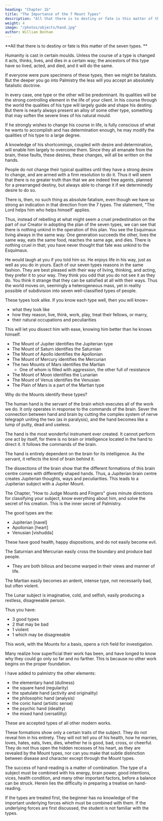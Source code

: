 ```yaml
---
heading: "Chapter 1b"
title: "The Importance of the 7 Mount Types"
description: "All that there is to destiny or fate is this matter of the seven types"
weight: 4
image: "/photos/objects/hand.jpg"
author: William Benham
---
```



**All that there is to destiny or fate is this matter of the seven types. **


Humanity is cast in certain moulds. Unless the course of a type is changed it acts, thinks, lives, and dies in a certain way; the ancestors of this type have so lived, acted, and died, and it will do the same. 

If everyone were pure specimens of these types, then we might be fatalists. But the deeper you go into Palmistry the less will you accept an absolutely fatalistic doctrine. 

In every case, one type or the other will be predominant. Its qualities will be the strong controlling element in the life of your client. In his course through the world the qualities of his type will largely guide and shape his destiny. But there is nearly always present an alloy of some other type, something that may soften the severe lines of his natural mould.

If he strongly wishes to change his course in life, is fully conscious of what he wants to accomplish and has determination enough, he may modify the qualities of his type to a large degree. 

A knowledge of his shortcomings, coupled with desire and determination, will enable him largely to overcome them. Since they all emanate from the brain, these faults, these desires, these changes, will all be written on the hands.

People do not change their typical qualities until they have a strong desire to change, and are armed with a firm resolution to do it. Thus it will seem that there is no greater truth than that we are indeed free agents, planned for a prearranged destiny, but always able to change it if we determinedly desire to do so. 

There is, then, no such thing as absolute fatalism, even though we have so strong an indication in that direction from the 7 types. The statement, "The Lord helps him who helps himself' applies.

Thus, instead of rebelling at what might seem a cruel predestination on the part of our Creator in adopting the plan of the seven types, we can see that there is nothing unkind in the operation of this plan. You see the Esquimaux living always in the same way. One generation succeeds the other, lives the same way, eats the same food, reaches the same age, and dies. There is nothing cruel in that; you have never thought that fate was unkind to the Esquimaux. 

He would laugh at you if you told him so. He enjoys life in his way, just as well as you do in yours. Each of our seven types reasons in the same fashion. They are best pleased with their way of living, thinking, and acting, they prefer it to your way. They think you odd that you do not see it as they do. You think it strange that they can be satisfied at all with their ways. Thus the world moves on, seemingly a heterogeneous mass, yet in reality possible of subdivision into seven well-classified types of people.

These types look alike. If you know each type well, then you will know= 
- what they look like
- how they reason, live, think, work, play, treat their fellows, or marry, 
- their natural occupations and peculiarities

This will let you dissect him with ease, knowing him better than he knows himself.

- The Mount of Jupiter identifies the Jupiterian type
- The Mount of Saturn identifies the Saturnian
- The Mount of Apollo identifies the Apollonian
- The Mount of Mercury identifies the Mercurian
- The two Mounts of Mars identifies the Martian
  - One of whom is filled with aggression, the other full of resistance
- The Mount of Moon identifies the Lunarian
- The Mount of Venus identifies the Venusian
- The Plain of Mars is a part of the Martian type

Why do the Mounts identify these types? 

<!-- To this question the answer must be given, that at this time we have not fully solved the mystery, but there are some facts leading in that direction which will doubtless in time give us a full explanation of the matter; for we know that  -->

The human hand is the servant of the brain which executes all of the work we do. It only operates in response to the commands of the brain. Sever the connection between hand and brain by cutting the complex system of nerve telegraph uniting the two (as in paralysis), and the hand becomes like a lump of putty, dead and useless.

The hand is the most wonderful instrument ever created. It cannot perform one act by itself, for there is no brain or intelligence located in the hand to direct it. It follows the commands of the brain.

<!-- , the seat of mind and intelligence, which is located a considerable distance from the hand itself. This shows that  -->

The hand is entirely dependent on the brain for its intelligence. As the servant, it reflects the kind of brain behind it.

<!-- by the manner and intelligence with which it performs its duties. It is a well-accepted fact that the centre of the brain, which is in connection with the hand, has been located, and  -->

The dissections of the brain show that the different formations of this brain centre comes with differently shaped hands.  <!-- This proves that the hand physically shows what kind of a brain is directing it. If the brain centre which controls the hand is of one shape, the Mount of Jupiter will be largest, and we shall have  --> Thus, a Jupiterian brain centre creates Jupiterian thoughts, ways and peculiarities. This leads to a Jupiterian subject with a Jupiter Mount.

<!-- If this brain centre changes its form the subject develops peculiarities of character, aptitude, and disease, and we shall find other Mounts most developed, for the hand reflects all the changes of the brain, and the subject will belong to the type as shown by the best-marked Mount in the hand. 

This is unquestionably the idea from which future scientific research will gain a full explanation of the Mounts. In 
 -->

The Chapter, "How to Judge Mounts and Fingers" gives minute directions for classifying your subject, know everything about him, and solve the secret of his creation. This is the inner secret of Palmistry.

<!-- , and there is nothing about him which you cannot know. , which professionals and amateurs, to whom I have taught it, declare has made them able to attain a proficiency they never hoped for nor believed possible. -->

The good types are the:
- Jupiterian [navel]
- Apollonian [heart]
- Venusian [vishudda]

These have good health, happy dispositions, and do not easily become evil. 

The Saturnian and Mercurian easily cross the boundary and produce bad people. 
- They are both bilious and become warped in their views and manner of life. 

The Martian easily becomes an ardent, intense type, not necessarily bad, but often violent. 

The Lunar subject is imaginative, cold, and selfish, easily producing a restless, disagreeable person. 

Thus you have:
- 3 good types
- 2 that may be bad
- 1 violent
- 1 which may be disagreeable

This work, with the Mounts for a basis, opens a rich field for investigation. 

Many realize how superficial their work has been, and have longed to know why they could go only so far and no farther. This is because no other work begins on the proper foundation. 

I have added to palmistry the other elements:
- the elementary hand (dullness)
- the square hand (regularity)
- the spatulate hand (activity and originality)
- the philosophic hand (analysis)
- the conic hand (artistic sense)
- the psychic hand (ideality)
- the mixed hand (versatility) 

These are accepted types of all other modern works. 

These formations show only a certain traits of the subject. They do not reveal him in his entirety. They will not tell you of his health, how he marries, loves, hates, eats, lives, dies, whether he is good, bad, cross, or cheerful. They do not thus open the hidden recesses of his heart, as they are revealed by the Mount types, nor can you make that subtle distinction between disease and character except through the Mount types.

<!-- The works of other recent authors start from certain qualities of the subject (regularity, activity, etc.); this work starts from the man himself, created to fill a particular place, and endowed with all the qualities necessary to enable him to do it. Is it any wonder that greater revelations should come from such a beginning? -->

The success of hand-reading is a matter of combination. The type of a subject must be combined with his energy, brain power, good intentions, vices, health condition, and many other important factors, before a balance can be struck. Herein lies the difficulty in preparing a treatise on hand-reading. 

If the types are treated first, the beginner has no knowledge of the important underlying forces which must be combined with them. If the underlying forces are first discussed, the student is not familiar with the types. 

<!-- In the present work the leading attributes of the types are laid down in this chapter and shown in illustration "A." With this illustration and these attributes in mind, a sufficient knowledge of the types to begin with is obtained, and we pass to a thorough consideration of the underlying forces. When these have been fully mastered, we will take up a thorough discussion of the types, and will then have in our possession all the knowledge to combine with them. Thus the final chapters on the Mount types unfold the entire panorama, the difficulties in arranging the sequence of treatment of the various matters is reduced to a minimum, and put in the best form for the student's use. -->